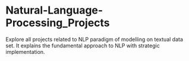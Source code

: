 # Natural-Language-Processing_Projects
Explore all projects related to NLP paradigm of modelling on textual data set. It explains the fundamental approach to NLP with strategic implementation.
